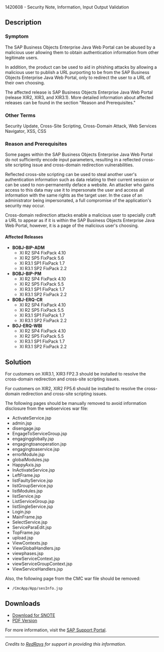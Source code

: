 1420608 - Security Note, Information, Input Output Validation

## Description

### Symptom
The SAP Business Objects Enterprise Java Web Portal can be abused by a malicious user allowing them to obtain authentication information from other legitimate users.

In addition, the product can be used to aid in phishing attacks by allowing a malicious user to publish a URL purporting to be from the SAP Business Objects Enterprise Java Web Portal, only to redirect the user to a URL of their own choosing.

The affected release is SAP Business Objects Enterprise Java Web Portal (release XIR2, XIR3, and XIR3.1). More detailed information about affected releases can be found in the section "Reason and Prerequisites."

### Other Terms
Security Update, Cross-Site Scripting, Cross-Domain Attack, Web Services Navigator, XSS, CSS

### Reason and Prerequisites
Some pages within the SAP Business Objects Enterprise Java Web Portal do not sufficiently encode input parameters, resulting in a reflected cross-site scripting issue and cross-domain redirection vulnerabilities.

Reflected cross-site scripting can be used to steal another user's authentication information such as data relating to their current session or can be used to non-permanently deface a website. An attacker who gains access to this data may use it to impersonate the user and access all information with the same rights as the target user. In the case of an administrator being impersonated, a full compromise of the application's security may occur.

Cross-domain redirection attacks enable a malicious user to specially craft a URL to appear as if it is within the SAP Business Objects Enterprise Java Web Portal, however, it is a page of the malicious user's choosing.

#### Affected Releases
- **BOBJ-BIP-ADM**
  - XI R2 SP4 FixPack 4.10
  - XI R2 SP5 FixPack 5.6
  - XI R3.1 SP1 FixPack 1.7
  - XI R3.1 SP2 FixPack 2.2
- **BOBJ-BIP-PM**
  - XI R2 SP4 FixPack 4.10
  - XI R2 SP5 FixPack 5.5
  - XI R3.1 SP1 FixPack 1.7
  - XI R3.1 SP2 FixPack 2.2
- **BOBJ-ERQ-CR**
  - XI R2 SP4 FixPack 4.10
  - XI R2 SP5 FixPack 5.5
  - XI R3.1 SP1 FixPack 1.7
  - XI R3.1 SP2 FixPack 2.2
- **BOJ-ERQ-WBI**
  - XI R2 SP4 FixPack 4.10
  - XI R2 SP5 FixPack 5.5
  - XI R3.1 SP1 FixPack 1.7
  - XI R3.1 SP2 FixPack 2.2

## Solution
For customers on XIR3.1, XIR3 FP2.3 should be installed to resolve the cross-domain redirection and cross-site scripting issues.

For customers on XIR2, XIR2 FP5.6 should be installed to resolve the cross-domain redirection and cross-site scripting issues.

The following pages should be manually removed to avoid information disclosure from the webservices war file:
- ActivateService.jsp
- admin.jsp
- disengage.jsp
- EngageToServiceGroup.jsp
- engagingglobally.jsp
- engagingtoanoperation.jsp
- engagingtoaservice.jsp
- errorModule.jsp
- globalModules.jsp
- HappyAxis.jsp
- InActivateService.jsp
- LeftFrame.jsp
- listFaultyService.jsp
- listGroupService.jsp
- listModules.jsp
- listService.jsp
- ListServiceGroup.jsp
- listSingleService.jsp
- Login.jsp
- MainFrame.jsp
- SelectService.jsp
- ServiceParaEdit.jsp
- TopFrame.jsp
- upload.jsp
- ViewContexts.jsp
- ViewGlobalHandlers.jsp
- viewphases.jsp
- viewServiceContext.jsp
- viewServiceGroupContext.jsp
- ViewServiceHandlers.jsp

Also, the following page from the CMC war file should be removed:
- `/CmcApp/App/sesInfo.jsp`

## Downloads

- [Download for SNOTE](https://notesdownloads.sap.com/note/0040000016947542017)
- [PDF Version](https://userapps.support.sap.com/sap/support/sfm/notes/print/0001420608?language=en-US&token=D15008445E120153981AE1E51D0A66D6)

For more information, visit the [SAP Support Portal](https://me.sap.com/).

---

*Credits to [RedRays](https://redrays.io) for support in providing this information.*